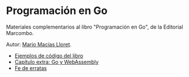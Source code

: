 # Programación en Go

Materiales complementarios al libro "Programación en Go", de la Editorial Marcombo.

Autor: [Mario Macías Lloret](http://macias.info).

* [Ejemplos de código del libro](./ejemplos-libro)
* [Capítulo extra: Go y WebAssembly](./wasm-tutorial)
* [Fe de erratas](./fe-de-erratas.md)
